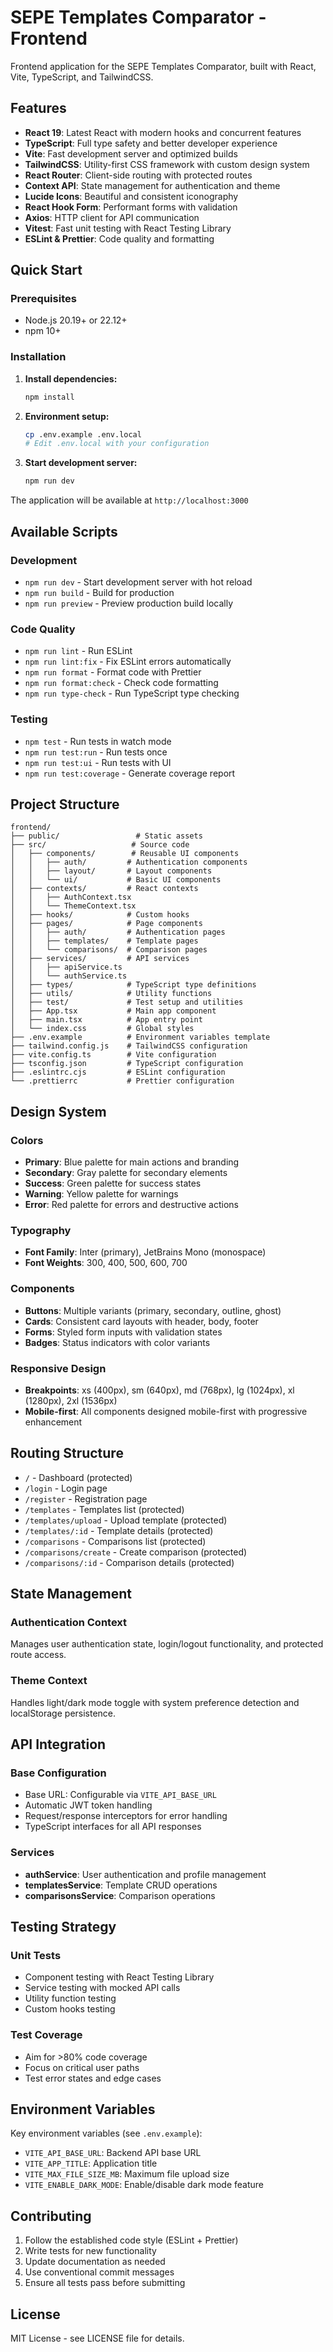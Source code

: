 # SEPE Templates Comparator - Frontend

Frontend application for the SEPE Templates Comparator, built with React, Vite, TypeScript, and TailwindCSS.

## Features

- **React 19**: Latest React with modern hooks and concurrent features
- **TypeScript**: Full type safety and better developer experience
- **Vite**: Fast development server and optimized builds
- **TailwindCSS**: Utility-first CSS framework with custom design system
- **React Router**: Client-side routing with protected routes
- **Context API**: State management for authentication and theme
- **Lucide Icons**: Beautiful and consistent iconography
- **React Hook Form**: Performant forms with validation
- **Axios**: HTTP client for API communication
- **Vitest**: Fast unit testing with React Testing Library
- **ESLint & Prettier**: Code quality and formatting

## Quick Start

### Prerequisites

- Node.js 20.19+ or 22.12+
- npm 10+

### Installation

1. **Install dependencies:**
   ```bash
   npm install
   ```

2. **Environment setup:**
   ```bash
   cp .env.example .env.local
   # Edit .env.local with your configuration
   ```

3. **Start development server:**
   ```bash
   npm run dev
   ```

The application will be available at `http://localhost:3000`

## Available Scripts

### Development
- `npm run dev` - Start development server with hot reload
- `npm run build` - Build for production
- `npm run preview` - Preview production build locally

### Code Quality
- `npm run lint` - Run ESLint
- `npm run lint:fix` - Fix ESLint errors automatically
- `npm run format` - Format code with Prettier
- `npm run format:check` - Check code formatting
- `npm run type-check` - Run TypeScript type checking

### Testing
- `npm test` - Run tests in watch mode
- `npm run test:run` - Run tests once
- `npm run test:ui` - Run tests with UI
- `npm run test:coverage` - Generate coverage report

## Project Structure

```
frontend/
├── public/                 # Static assets
├── src/                   # Source code
│   ├── components/        # Reusable UI components
│   │   ├── auth/         # Authentication components
│   │   ├── layout/       # Layout components
│   │   └── ui/           # Basic UI components
│   ├── contexts/         # React contexts
│   │   ├── AuthContext.tsx
│   │   └── ThemeContext.tsx
│   ├── hooks/            # Custom hooks
│   ├── pages/            # Page components
│   │   ├── auth/         # Authentication pages
│   │   ├── templates/    # Template pages
│   │   └── comparisons/  # Comparison pages
│   ├── services/         # API services
│   │   ├── apiService.ts
│   │   └── authService.ts
│   ├── types/            # TypeScript type definitions
│   ├── utils/            # Utility functions
│   ├── test/             # Test setup and utilities
│   ├── App.tsx           # Main app component
│   ├── main.tsx          # App entry point
│   └── index.css         # Global styles
├── .env.example          # Environment variables template
├── tailwind.config.js    # TailwindCSS configuration
├── vite.config.ts        # Vite configuration
├── tsconfig.json         # TypeScript configuration
├── .eslintrc.cjs         # ESLint configuration
└── .prettierrc           # Prettier configuration
```

## Design System

### Colors
- **Primary**: Blue palette for main actions and branding
- **Secondary**: Gray palette for secondary elements
- **Success**: Green palette for success states
- **Warning**: Yellow palette for warnings
- **Error**: Red palette for errors and destructive actions

### Typography
- **Font Family**: Inter (primary), JetBrains Mono (monospace)
- **Font Weights**: 300, 400, 500, 600, 700

### Components
- **Buttons**: Multiple variants (primary, secondary, outline, ghost)
- **Cards**: Consistent card layouts with header, body, footer
- **Forms**: Styled form inputs with validation states
- **Badges**: Status indicators with color variants

### Responsive Design
- **Breakpoints**: xs (400px), sm (640px), md (768px), lg (1024px), xl (1280px), 2xl (1536px)
- **Mobile-first**: All components designed mobile-first with progressive enhancement

## Routing Structure

- `/` - Dashboard (protected)
- `/login` - Login page
- `/register` - Registration page
- `/templates` - Templates list (protected)
- `/templates/upload` - Upload template (protected)
- `/templates/:id` - Template details (protected)
- `/comparisons` - Comparisons list (protected)
- `/comparisons/create` - Create comparison (protected)
- `/comparisons/:id` - Comparison details (protected)

## State Management

### Authentication Context
Manages user authentication state, login/logout functionality, and protected route access.

### Theme Context
Handles light/dark mode toggle with system preference detection and localStorage persistence.

## API Integration

### Base Configuration
- Base URL: Configurable via `VITE_API_BASE_URL`
- Automatic JWT token handling
- Request/response interceptors for error handling
- TypeScript interfaces for all API responses

### Services
- **authService**: User authentication and profile management
- **templatesService**: Template CRUD operations
- **comparisonsService**: Comparison operations

## Testing Strategy

### Unit Tests
- Component testing with React Testing Library
- Service testing with mocked API calls
- Utility function testing
- Custom hooks testing

### Test Coverage
- Aim for >80% code coverage
- Focus on critical user paths
- Test error states and edge cases

## Environment Variables

Key environment variables (see `.env.example`):

- `VITE_API_BASE_URL`: Backend API base URL
- `VITE_APP_TITLE`: Application title
- `VITE_MAX_FILE_SIZE_MB`: Maximum file upload size
- `VITE_ENABLE_DARK_MODE`: Enable/disable dark mode feature

## Contributing

1. Follow the established code style (ESLint + Prettier)
2. Write tests for new functionality
3. Update documentation as needed
4. Use conventional commit messages
5. Ensure all tests pass before submitting

## License

MIT License - see LICENSE file for details.